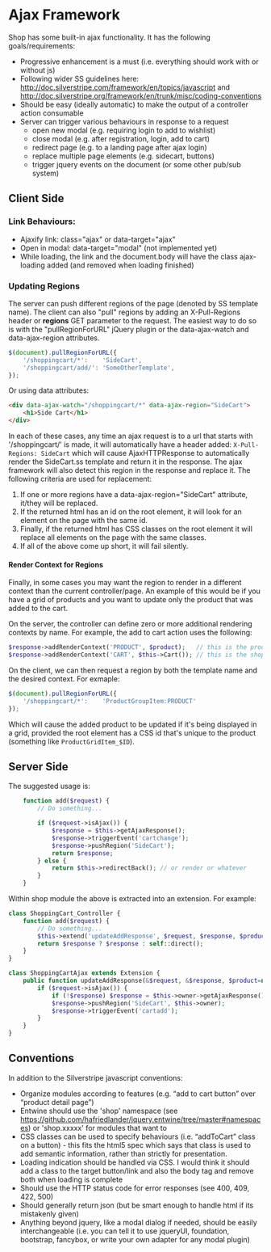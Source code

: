 # Ajax Framework

Shop has some built-in ajax functionality. It has the following goals/requirements:

- Progressive enhancement is a must (i.e. everything should work with or without js)
- Following wider SS guidelines here: http://doc.silverstripe.com/framework/en/topics/javascript
  and http://doc.silverstripe.org/framework/en/trunk/misc/coding-conventions
- Should be easy (ideally automatic) to make the output of a controller action consumable
- Server can trigger various behaviours in response to a request
  * open new modal (e.g. requiring login to add to wishlist)
  * close modal (e.g. after registration, login, add to cart)
  * redirect page (e.g. to a landing page after ajax login)
  * replace multiple page elements (e.g. sidecart, buttons)
  * trigger jquery events on the document (or some other pub/sub system)



## Client Side

### Link Behaviours:

- Ajaxify link: class="ajax" or data-target="ajax"
- Open in modal: data-target="modal" (not implemented yet)
- While loading, the link and the document.body will have the class ajax-loading added (and removed when loading finished)

### Updating Regions

The server can push different regions of the page (denoted by SS template name). The client can also "pull"
regions by adding an X-Pull-Regions header or __regions__ GET parameter to the request. The easiest way to
do so is with the "pullRegionForURL" jQuery plugin or the data-ajax-watch and data-ajax-region attributes.

```js
$(document).pullRegionForURL({
	'/shoppingcart/*':    'SideCart',
	'/shoppingcart/add/': 'SomeOtherTemplate',
});
```

Or using data attributes:

```html
<div data-ajax-watch="/shoppingcart/*" data-ajax-region="SideCart">
	<h1>Side Cart</h1>
</div>
```

In each of these cases, any time an ajax request is to a url that starts with '/shoppingcart/' is made, it
will automatically have a header added: `X-Pull-Regions: SideCart` which will cause AjaxHTTPResponse to
automatically render the SideCart.ss template and return it in the response. The ajax framework will also
detect this region in the response and replace it. The following criteria are used for replacement:

1. If one or more regions have a data-ajax-region="SideCart" attribute, it/they will be replaced.
2. If the returned html has an id on the root element, it will look for an element on the page with the same id.
3. Finally, if the returned html has CSS classes on the root element it will replace all elements on the page with the
   same classes.
4. If all of the above come up short, it will fail silently.

#### Render Context for Regions
Finally, in some cases you may want the region to render in a different context than the current controller/page. An
example of this would be if you have a grid of products and you want to update only the product that was added to the
cart.

On the server, the controller can define zero or more additional rendering contexts by name. For example, the add
to cart action uses the following:

```php
$response->addRenderContext('PRODUCT', $product);   // this is the product we just added to the cart
$response->addRenderContext('CART', $this->Cart()); // this is the shopping cart object
```

On the client, we can then request a region by both the template name and the desired context. For exmaple:

```js
$(document).pullRegionForURL({
	'/shoppingcart/*':    'ProductGroupItem:PRODUCT'
});
```

Which will cause the added product to be updated if it's being displayed in a grid, provided the root element has
a CSS id that's unique to the product (something like `ProductGridItem_$ID`).


## Server Side

The suggested usage is:

```php
	function add($request) {
		// Do something...

		if ($request->isAjax()) {
			$response = $this->getAjaxResponse();
			$response->triggerEvent('cartchange');
			$response->pushRegion('SideCart');
			return $response;
		} else {
			return $this->redirectBack(); // or render or whatever
		}
	}
```

Within shop module the above is extracted into an extension. For example:

```php
class ShoppingCart_Controller {
	function add($request) {
		// Do something...
		$this->extend('updateAddResponse', $request, $response, $product);
		return $response ? $response : self::direct();
	}
}

class ShoppingCartAjax extends Extension {
	public function updateAddResponse(&$request, &$response, $product=null) {
		if ($request->isAjax()) {
			if (!$response) $response = $this->owner->getAjaxResponse();
			$response->pushRegion('SideCart', $this->owner);
			$response->triggerEvent('cartadd');
		}
	}
}
```


## Conventions

In addition to the Silverstripe javascript conventions:

- Organize modules according to features (e.g. “add to cart button” over “product detail page”)
- Entwine should use the 'shop' namespace (see https://github.com/hafriedlander/jquery.entwine/tree/master#namespaces)
  or 'shop.xxxxx' for modules that want to
- CSS classes can be used to specify behaviours (i.e. “addToCart” class on a button) - this fits the html5 spec which
  says that class is used to add semantic information, rather than strictly for presentation.
- Loading indication should be handled via CSS. I would think it should add a class to the target button/link and also
  the body tag and remove both when loading is complete
- Should use the HTTP status code for error responses (see 400, 409, 422, 500)
- Should generally return json (but be smart enough to handle html if its mistakenly given)
- Anything beyond jquery, like a modal dialog if needed, should be easily interchangeable (i.e. you can tell it to use
  jqueryUI, foundation, bootstrap, fancybox, or write your own adapter for any modal plugin)